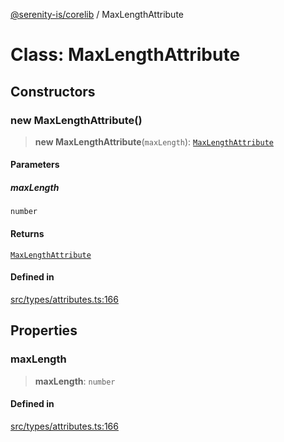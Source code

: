 [@serenity-is/corelib](../README.md) / MaxLengthAttribute

# Class: MaxLengthAttribute

## Constructors

### new MaxLengthAttribute()

> **new MaxLengthAttribute**(`maxLength`): [`MaxLengthAttribute`](MaxLengthAttribute.md)

#### Parameters

##### maxLength

`number`

#### Returns

[`MaxLengthAttribute`](MaxLengthAttribute.md)

#### Defined in

[src/types/attributes.ts:166](https://github.com/serenity-is/serenity/blob/master/packages/corelib/src/types/attributes.ts#L166)

## Properties

### maxLength

> **maxLength**: `number`

#### Defined in

[src/types/attributes.ts:166](https://github.com/serenity-is/serenity/blob/master/packages/corelib/src/types/attributes.ts#L166)
